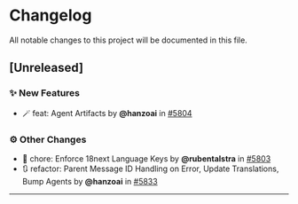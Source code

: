 # Changelog

All notable changes to this project will be documented in this file.

## [Unreleased]

### ✨ New Features

- 🪄 feat: Agent Artifacts by **@hanzoai** in [#5804](https://github.com/hanzoai/Hanzo/pull/5804)

### ⚙️ Other Changes

- 🔄 chore: Enforce 18next Language Keys by **@rubentalstra** in [#5803](https://github.com/hanzoai/Hanzo/pull/5803)
- 🔃 refactor: Parent Message ID Handling on Error, Update Translations, Bump Agents by **@hanzoai** in [#5833](https://github.com/hanzoai/Hanzo/pull/5833)

---
